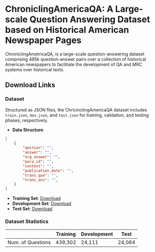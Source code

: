 # ChroniclingAmericaQA: A Large-scale Question Answering Dataset based on Historical American Newspaper Pages

ChroniclingAmetricaQA, is a large-scale question-answering dataset comprising 485k question-answer pairs over a collection of historical American newspapers to facilitate the development of QA and MRC systems over historical texts. 

## Download Links

### Dataset

Structured as JSON files, the ChricinclingAmericaQA dataset includes `train.json`, `dev.json`, and `test.json` for training, validation, and testing phases, respectively.

- **Data Structure**: 
```json
[
    {
        "qestion": "",
        "answer": "",
        "org_answer": "",
        "para_id": "",
        "context": "",
        "publication_date": "",
        "trans_que": "",
        "trans_ans": "",
    }
]

```


- **Training Set**: [Download](https://huggingface.co/datasets/Bhawna/ChroniclingAmericaQA/resolve/main/train.json?download=true)
- **Development Set**: [Download](https://huggingface.co/datasets/Bhawna/ChroniclingAmericaQA/resolve/main/dev.json?download=true)
- **Test Set**: [Download](https://huggingface.co/datasets/Bhawna/ChroniclingAmericaQA/resolve/main/test.json?download=true)


### Dataset Statistics
|                   | Training  | Development | Test   |
| ----------------- | --------- | ----------- | ------ |
| Num. of Questions | 439,302   | 24,111      | 24,084 |

